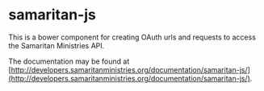 # samaritan-js

This is a bower component for creating OAuth urls and requests to access the Samaritan Ministries API.

The documentation may be found at [http://developers.samaritanministries.org/documentation/samaritan-js/](http://developers.samaritanministries.org/documentation/samaritan-js/).
